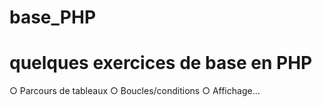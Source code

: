 # base_PHP

# quelques exercices de base en PHP


○ Parcours de tableaux
○ Boucles/conditions
○ Affichage...
